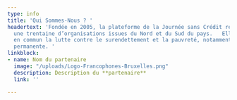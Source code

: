 ```yaml
---
type: info
title: 'Qui Sommes-Nous ? '
headertext: 'Fondée en 2005, la plateforme de la Journée sans Crédit regroupe aujourd''hui
  une trentaine d’organisations issues du Nord et du Sud du pays.   Elles ont toutes
  en commun la lutte contre le surendettement et la pauvreté, notamment via l’éducation
  permanente. '
linkblock:
- name: Nom du partenaire
  image: "/uploads/Logo-Francophones-Bruxelles.png"
  description: Description du **partenaire**
  link: ''

---
```

